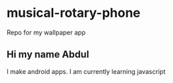 # musical-rotary-phone
Repo for my wallpaper app

## Hi my name Abdul
I make android apps. I am currently learning javascript
